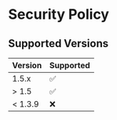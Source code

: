 # Security Policy

## Supported Versions

| Version | Supported          |
| ------- | ------------------ |
| 1.5.x   | :white_check_mark: |
| > 1.5 | :white_check_mark: |
| < 1.3.9   | :x:                |
